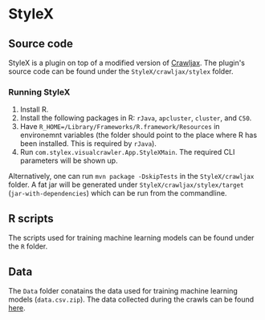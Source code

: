# StyleX

## Source code
StyleX is a plugin on top of a modified version of [Crawljax](https://github.com/crawljax/crawljax). The plugin's source code can be found under the `StyleX/crawljax/stylex` folder.

### Running StyleX
1. Install R.
2. Install the following packages in R: `rJava`, `apcluster`, `cluster`, and `C50`.
3. Have `R_HOME=/Library/Frameworks/R.framework/Resources` in environemnt variables (the folder should point to the place where R has been installed. This is required by `rJava`).
4. Run `com.stylex.visualcrawler.App.StyleXMain`. The required CLI parameters will be shown up.

Alternatively, one can run `mvn package -DskipTests` in the `StyleX/crawljax` folder. A fat jar will be generated under `StyleX/crawljax/stylex/target` (`jar-with-dependencies`) which can be run from the commandline.

## R scripts
The scripts used for training machine learning models can be found under the `R` folder.

## Data
The `Data` folder conatains the data used for training machine learning models (`data.csv.zip`). The data collected during the crawls can be found [here](https://drive.google.com/uc?export=download&id=1lQJfczdJTm0_73vcKHjp2fzWa6BBxYTL).


